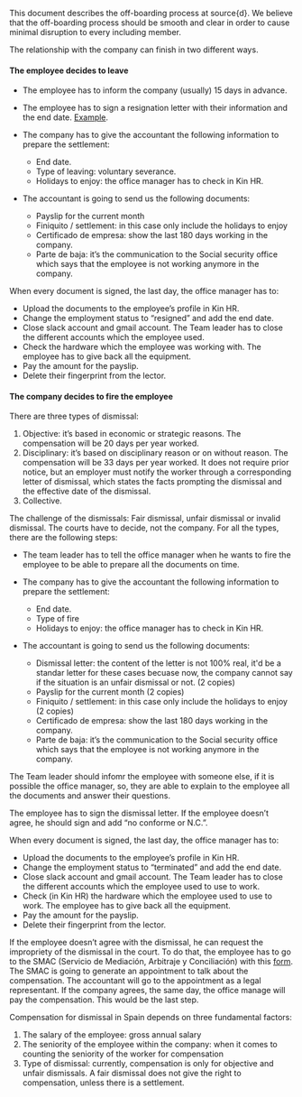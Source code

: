 This document describes the off-boarding process at source{d}.
We believe that the off-boarding process should be smooth and clear in order to cause minimal disruption to every including member.

The relationship with the company can finish in two different ways. 

#### The employee decides to leave

- The employee has to inform the company (usually) 15 days in advance. 
- The employee has to sign a resignation letter with their information and the end date. [Example](https://drive.google.com/file/d/0B6AGEF9RyVDxdEFULWx1dzNSd0E/view?usp=sharing). 
- The company has to give the accountant the following information to prepare the settlement: 
  - End date.
  - Type of leaving: voluntary severance.
  - Holidays to enjoy: the office manager has to check in Kin HR. 

- The accountant is going to send us the following documents:
  - Payslip for the current month
  - Finiquito / settlement: in this case only include the holidays to enjoy
  - Certificado de empresa: show the last 180 days working in the company. 
  - Parte de baja:  it’s the communication to the Social security office which says that the employee is not working anymore in the company. 


When every document is signed, the last day, the office manager has to:
- Upload the documents to the employee’s profile in Kin HR. 
- Change the employment status to “resigned” and add the end date.
- Close slack account and gmail account. The Team leader has to close the different accounts which the employee used. 
- Check the hardware which the employee was working with. The employee has to give back all the equipment.  
- Pay the amount for the payslip. 
- Delete their fingerprint from the lector. 
 
 
 
#### The company decides to fire the employee

There are three types of dismissal:
1. Objective: it’s based in economic or strategic reasons. The compensation will be 20 days per year worked.
2. Disciplinary: it’s based on disciplinary reason or on without reason. The compensation will be 33 days per year worked. It does not require prior notice, but an employer must notify the worker through a corresponding letter of dismissal, which states the facts prompting the dismissal and the effective date of the dismissal.
3. Collective. 

The challenge of the dismissals: Fair dismissal, unfair dismissal or invalid dismissal. The courts have to decide, not the company. 
For all the types, there are the following steps:
- The team leader has to tell the office manager when he wants to fire the employee to be able to prepare all the documents on time. 

- The company has to give the accountant the following information to prepare the settlement: 
  - End date.
  - Type of fire
  - Holidays to enjoy: the office manager has to check in Kin HR. 
  
- The accountant is going to send us the following documents:
  - Dismissal letter: the content of the letter is not 100% real, it'd be a standar letter for these cases becuase now, the company cannot say if the situation is an unfair dismissal or not. (2 copies)
  - Payslip for the current month (2 copies)
  - Finiquito / settlement: in this case only include the holidays to enjoy (2 copies)
  - Certificado de empresa: show the last 180 days working in the company. 
  - Parte de baja:  it’s the communication to the Social security office which says that the employee is not working anymore in the company. 
 

The Team leader should infomr the employee with someone else, if it is possible the office manager, so, they are able to explain to the employee all the documents and answer their questions. 

The employee has to sign the dismissal letter. If the employee doesn’t agree, he should sign and add “no conforme or N.C.”. 

When every document is signed, the last day, the office manager has to:
- Upload the documents to the employee’s profile in Kin HR. 
- Change the employment status to “terminated” and add the end date.
- Close slack account and gmail account. The Team leader has to close the different accounts which the employee used to use to work. 
- Check (in Kin HR) the hardware which the employee used to use to work. The employee has to give back all the equipment.  
- Pay the amount for the payslip. 
- Delete their fingerprint from the lector. 



If the employee doesn’t agree with the dismissal, he can request the impropriety of the dismissal in the court. To do that, the employee has to go to the SMAC (Servicio de Mediación, Arbitraje y Conciliación) with this [form](https://drive.google.com/file/d/0B6AGEF9RyVDxdEFULWx1dzNSd0E/view?usp=sharing). The SMAC is going to generate an appointment to talk about the compensation. The accountant will go to the appointment as a legal representant. If the company agrees, the same day, the office manage will pay the compensation. This would be the last step. 

Compensation for dismissal in Spain depends on three fundamental factors:
1. The salary of the employee: gross annual salary
2. The seniority of the employee within the company: when it comes to counting the seniority of the worker for compensation
3. Type of dismissal: currently, compensation is only for objective and unfair dismissals. A fair dismissal does not give the right to compensation, unless there is a settlement.


